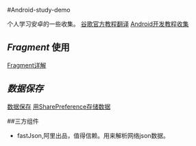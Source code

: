 #Android-study-demo

个人学习安卓的一些收集。
[谷歌官方教程翻译](http://hukai.me/android-training-course-in-chinese/basics/fragments/communicating.html)
[Android开发教程收集](http://www.jianshu.com/p/9ed4db8eddba)


## *Fragment* 使用
[Fragment详解](http://blog.csdn.net/harvic880925/article/details/44927375)

## *数据保存*
[数据保存](http://hukai.me/android-training-course-in-chinese/basics/data-storage/shared-preference.html)
[用SharePreference存储数据](http://www.tuicool.com/articles/iMnyM3)

##三方组件
* fastJson,阿里出品，值得信赖。用来解析网络json数据。